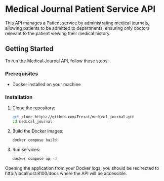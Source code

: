 # Medical Journal Patient Service API

This API manages a Patient service by administrating medical journals, allowing patients to be admitted to departments, ensuring only doctors relevant to the patient viewing their medical history.

## Getting Started

To run the Medical Journal API, follow these steps:

### Prerequisites

- Docker installed on your machine

### Installation

1. Clone the repository:
   ```bash
   git clone https://github.com/Frerai/medical_journal.git
   cd medical_journal

2. Build the Docker images: 
   ```bash
   docker compose build

3. Run services:
   ```bash
   docker compose up -d

Opening the application from your Docker logs, you should be redirected to http://localhost:8100/docs
where the API will be accessible.
